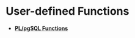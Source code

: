 # User-defined Functions<a name="EN-US_TOPIC_0245374595"></a>

-   **[PL/pgSQL Functions](pl-pgsql-functions.md)**  


